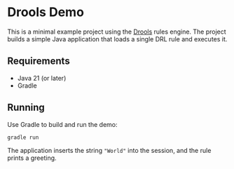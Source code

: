 # Drools Demo

This is a minimal example project using the [Drools](https://www.drools.org/) rules engine. The project builds a simple Java application that loads a single DRL rule and executes it.

## Requirements

- Java 21 (or later)
- Gradle

## Running

Use Gradle to build and run the demo:

```bash
gradle run
```

The application inserts the string `"World"` into the session, and the rule prints a greeting.
